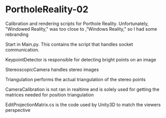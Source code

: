 # PortholeReality-02
Calibration and rendering scripts for Porthole Reality. Unfortunately, "Windowed Reality," was too close to ,"Windows Reality," so I had some rebranding

Start in Main.py. This contains the script that handles socket communication.

KeypointDetector is responsible for detecting bright points on an image

StereoscopicCamera handles stereo images

Triangulation performs the actual triangulation of the stereo points

CameraCalibration is not ran in realtime and is solely used for getting the matrices needed for position triangulation

EditProjectionMatrix.cs is the code used by Unity3D to match the viewers perspective
